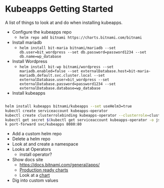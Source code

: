 # Kubeapps Getting Started

A list of things to look at and do when installing kubeapps.

* Configure the kubeapps repo
  * `helm repo add bitnami https://charts.bitnami.com/bitnami`
* Install mariadb
  * `helm install bit-maria bitnami/mariadb --set db.user=bit_wordpress --set db.password=password1234 --set db.name=wp_database`
* Install Wordpress
  * `helm install bit-wp bitnami/wordpress --set mariadb.enabled=false --set externalDatabase.host=bit-maria-mariadb.default.svc.cluster.local --set externalDatabase.user=bit_wordpress --set externalDatabase.password=password1234 --set externalDatabase.database=wp_database`
* Install kubeapps

```bash

helm install kubeapps bitnami/kubeapps --set useHelm3=true
kubectl create serviceaccount kubeapps-operator
kubectl create clusterrolebinding kubeapps-operator --clusterrole=cluster-admin --serviceaccount=default:kubeapps-operator
kubectl get secret $(kubectl get serviceaccount kubeapps-operator -o jsonpath='{range .secrets[*]}{.name}{"\n"}{end}' | grep kubeapps-operator-token) -o jsonpath='{.data.token}' -o go-template='{{.data.token | base64decode}}' && echo
k port-forward svc/kubeapps 8080:80

```

* Add a custom helm repo
* Delete a helm repo
* Look at and create a namespace
* Looks at Operators
  * install operator?
* Show docs site
  * https://docs.bitnami.com/general/apps/
  * [Production ready charts](https://docs.bitnami.com/tutorials/production-ready-charts/)
  * Look at a [chart](https://docs.bitnami.com/general/infrastructure/kafka/get-started/understand-default-config/)
* Dig into custom values
